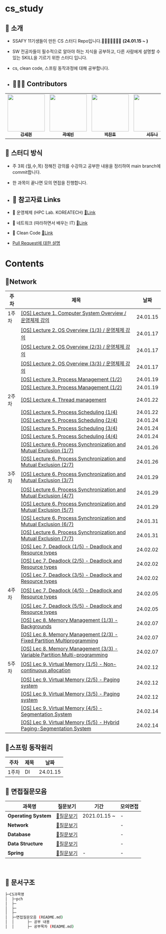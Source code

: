 # cs_study

## 📣 소개 
- SSAFY 11기생들이 만든 CS 스터디 Repo입니다.🤸‍♀️🤸‍♂️🤸‍♀️🤸‍ **(24.01.15 ~ )**
- SW 전공자들이 필수적으로 알아야 하는 지식을 공부하고, 다른 사람에게 설명할 수 있는 SKILL을 기르기 위한 스터디 입니다.
- cs, clean code, 스프링 동작과정에 대해 공부합니다.

- ## 🙋🏻‍♂️ Contributors
<table>
  <tr>
    <td align="center"><a href="https://github.com/SehyeonKang"><img src="https://avatars.githubusercontent.com/u/80624927?v=4" width="120px;" alt=""/><br /><sub><b>강세현</b></sub></a><br /></td>
    <td align="center"><a href="https://github.com/Yebin-Gwak"><img src="https://github.com/SSAFY11thDaejeon7/cs_study/assets/91451735/73085e5e-4677-46c5-9f66-def2f67fc6b7" width="120px;" alt=""/><br /><sub><b>곽예빈</b></sub></a><br /></td>
    <td align="center"><a href="https://github.com/Chaeros"><img src="https://github.com/SSAFY11thDaejeon7/cs_study/assets/91451735/6a691fe9-0a25-43f2-a650-a83b4f30aff8" width="120px;" alt=""/><br /><sub><b>박찬호</b></sub></a><br /></td>
    <td align="center"><a href="https://github.com/ensk26"><img src="https://github.com/SSAFY11thDaejeon7/cs_study/assets/91451735/e6c5d98f-808d-4b52-a3ec-d26028243d5c" width="120px;" alt=""/><br /><sub><b>서두나</b></sub></a><br /></td>
    <td align="center"><a href="https://github.com/leeggon"><img src="https://avatars.githubusercontent.com/u/138864974?v=4" width="120px;" alt=""/><br /><sub><b>이경곤</b></sub></a><br /></td>
    <td align="center"><a href="https://github.com/sumin305"><img src="https://github.com/SSAFY11thDaejeon7/cs_study/assets/91451735/7bd45991-f6d3-4ae1-9a67-8141cada99ab" width="120px;" alt=""/><br /><sub><b>이수민</b></sub></a><br /></td>
    <td align="center"><a href="https://github.com/Aeraekun"><img src="https://avatars.githubusercontent.com/u/68500724?v=4" width="120px;" alt=""/><br /><sub><b>이승철</b></sub></a><br /></td>
    <td align="center"><a href="https://github.com/JeonSungGwon"><img src="https://github.com/SSAFY11thDaejeon7/cs_study/assets/91451735/bb731727-8bb3-4dfc-b8b4-293cee4f97c8" width="120px;" alt=""/><br /><sub><b>전성권</b></sub></a><br /></td>
    <td align="center"><a href="https://github.com/mrcsbin"><img src="https://github.com/SSAFY11thDaejeon7/cs_study/assets/91451735/cc907266-3789-43ea-aff2-de1b79a770bb" width="120px;" alt=""/><br /><sub><b>조성빈</b></sub></a><br /></td>
  </tr>
</table>

## 📝 스터디 방식
- 주 3회 (월,수,목) 정해진 강의를 수강하고 공부한 내용을 정리하여 main branch에 commit합니다.
- 한 과목이 끝나면 모의 면접을 진행합니다.

- ## 🔗 참고자료 Links
- 📖 운영체제 (HPC Lab. KOREATECH)   [🔗Link](https://www.youtube.com/watch?v=EdTtGv9w2sA&list=PLBrGAFAIyf5rby7QylRc6JxU5lzQ9c4tN)
- 📖 네트워크 (따라하면서 배우는 IT) [🔗Link](https://www.youtube.com/watch?v=Av9UFzl_wis&list=PL0d8NnikouEWcF1jJueLdjRIC4HsUlULi)
- 📖 Clean Code [🔗Link](https://github.com/Yooii-Studios/Clean-Code/tree/master)
- [Pull Request에 대한 설명](https://sadoruin-notes.notion.site/Pull-Request-3e8c9a7c98bc41819729e3b306ca9987)

# Contents
## 📌Network

| 주차  | 제목                                                                                                                                                               | 날짜 |
|-----|------------------------------------------------------------------------------------------------------------------------------------------------------------------|-----|
| 1주차 | [[OS] Lecture 1. Computer System Overview / 운영체제 강의](https://www.youtube.com/watch?v=EdTtGv9w2sA&list=PLBrGAFAIyf5rby7QylRc6JxU5lzQ9c4tN)                 | 24.01.15 |
|     | [[OS] Lecture 2. OS Overview (1/3) / 운영체제 강의](https://www.youtube.com/watch?v=nxl_cUd55Ag&list=PLBrGAFAIyf5rby7QylRc6JxU5lzQ9c4tN&index=2)                  |  24.01.17  |
|     | [[OS] Lecture 2. OS Overview (2/3) / 운영체제 강의](https://www.youtube.com/watch?v=hzXVQIlSSos&list=PLBrGAFAIyf5rby7QylRc6JxU5lzQ9c4tN&index=3)                  |  24.01.17  |
|     | [[OS] Lecture 2. OS Overview (3/3) / 운영체제 강의](https://www.youtube.com/watch?v=knF9lzHA3LI&list=PLBrGAFAIyf5rby7QylRc6JxU5lzQ9c4tN&index=4)                  |  24.01.17  |
|     | [[OS] Lecture 3. Process Management (1/2)](https://www.youtube.com/watch?v=jZuTw2tRT7w&list=PLBrGAFAIyf5rby7QylRc6JxU5lzQ9c4tN&index=5)                  |  24.01.19  |
|     | [[OS] Lecture 3. Process Management (1/2)](https://www.youtube.com/watch?v=MJTr37lgaMA&list=PLBrGAFAIyf5rby7QylRc6JxU5lzQ9c4tN&index=6)                  |  24.01.19  |
| 2주차 | [[OS] Lecture 4. Thread management](https://www.youtube.com/watch?v=YlnvCIZQDkw&list=PLBrGAFAIyf5rby7QylRc6JxU5lzQ9c4tN&index=7)                  |  24.01.22  |
|     | [[OS] Lecture 5. Process Scheduling (1/4)](https://www.youtube.com/watch?v=_gNeoGQx-Tc&list=PLBrGAFAIyf5rby7QylRc6JxU5lzQ9c4tN&index=8)                  |  24.01.22  |
|     | [[OS] Lecture 5. Process Scheduling (2/4)](https://www.youtube.com/watch?v=r1JVA7yOPAM&list=PLBrGAFAIyf5rby7QylRc6JxU5lzQ9c4tN&index=9)                  |  24.01.24  |
|     | [[OS] Lecture 5. Process Scheduling (3/4)](https://www.youtube.com/watch?v=keY9Wi7scEs&list=PLBrGAFAIyf5rby7QylRc6JxU5lzQ9c4tN&index=10)                  |  24.01.24  |
|     | [[OS] Lecture 5. Process Scheduling (4/4)](https://www.youtube.com/watch?v=actKUqea6Xc&list=PLBrGAFAIyf5rby7QylRc6JxU5lzQ9c4tN&index=11)                  |  24.01.24  |
|     | [[OS] Lecture 6. Process Synchronization and Mutual Exclusion (1/7)](https://www.youtube.com/watch?v=wdaf2gy83uU&list=PLBrGAFAIyf5rby7QylRc6JxU5lzQ9c4tN&index=12)                  |  24.01.26  |
|     | [[OS] Lecture 6. Process Synchronization and Mutual Exclusion (2/7)](https://www.youtube.com/watch?v=lY43KR3IItw&list=PLBrGAFAIyf5rby7QylRc6JxU5lzQ9c4tN&index=13)                  |  24.01.26  |
| 3주차 | [[OS] Lecture 6. Process Synchronization and Mutual Exclusion (3/7)](https://www.youtube.com/watch?v=Zps0ckSvKys&list=PLBrGAFAIyf5rby7QylRc6JxU5lzQ9c4tN&index=14)                  |  24.01.29  |
|     | [[OS] Lecture 6. Process Synchronization and Mutual Exclusion (4/7)](https://www.youtube.com/watch?v=33OqgesF-mM&list=PLBrGAFAIyf5rby7QylRc6JxU5lzQ9c4tN&index=15)                  |  24.01.29  |
|     | [[OS] Lecture 6. Process Synchronization and Mutual Exclusion (5/7)](https://www.youtube.com/watch?v=CitsUz-Dx7A&list=PLBrGAFAIyf5rby7QylRc6JxU5lzQ9c4tN&index=16)                  |  24.01.29  |
|     | [[OS] Lecture 6. Process Synchronization and Mutual Exclusion (6/7)](https://www.youtube.com/watch?v=S7l2UEXVhb0&list=PLBrGAFAIyf5rby7QylRc6JxU5lzQ9c4tN&index=17)                  |  24.01.31  |
|     | [[OS] Lecture 6. Process Synchronization and Mutual Exclusion (7/7)](https://www.youtube.com/watch?v=AnYN-kbCbRI&list=PLBrGAFAIyf5rby7QylRc6JxU5lzQ9c4tN&index=18)                  |  24.01.31  |
|     | [[OS] Lec 7. Deadlock (1/5) - Deadlock and Resource types](https://www.youtube.com/watch?v=xvoEsy2zJnc&list=PLBrGAFAIyf5rby7QylRc6JxU5lzQ9c4tN&index=19)                  |  24.02.02  |
|     | [[OS] Lec 7. Deadlock (2/5) - Deadlock and Resource types](https://www.youtube.com/watch?v=czjtYkjhtgo&list=PLBrGAFAIyf5rby7QylRc6JxU5lzQ9c4tN&index=20)                  |  24.02.02  |
|     | [[OS] Lec 7. Deadlock (3/5) - Deadlock and Resource types](https://www.youtube.com/watch?v=XMrlt3ZwfM4&list=PLBrGAFAIyf5rby7QylRc6JxU5lzQ9c4tN&index=21)                  |  24.02.02  |
| 4주차| [[OS] Lec 7. Deadlock (4/5) - Deadlock and Resource types](https://www.youtube.com/watch?v=qmtOsmixfsA&list=PLBrGAFAIyf5rby7QylRc6JxU5lzQ9c4tN&index=22)                  |  24.02.05  |
|     | [[OS] Lec 7. Deadlock (5/5) - Deadlock and Resource types](https://www.youtube.com/watch?v=8XbSgZ2JPQ8&list=PLBrGAFAIyf5rby7QylRc6JxU5lzQ9c4tN&index=23)                  |  24.02.05  |
|     | [[OS] Lec 8. Memory Management (1/3) - Backgrounds](https://www.youtube.com/watch?v=es3WGii_7mc&list=PLBrGAFAIyf5rby7QylRc6JxU5lzQ9c4tN&index=24)                  |  24.02.07  |
|     | [[OS] Lec 8. Memory Management (2/3) - Fixed Partition Multiprogramming](https://www.youtube.com/watch?v=te-GU7NKa5Y&list=PLBrGAFAIyf5rby7QylRc6JxU5lzQ9c4tN&index=25)                  |  24.02.07  |
|     | [[OS] Lec 8. Memory Management (3/3) - Variable Partition Multi-programming](https://www.youtube.com/watch?v=o1TB9NWvG9w&list=PLBrGAFAIyf5rby7QylRc6JxU5lzQ9c4tN&index=26)                  |  24.02.07  |
| 5주차| [[OS] Lec 9. Virtual Memory (1/5) - Non-continuous allocation](https://www.youtube.com/watch?v=YCfP9I4K-8Y&list=PLBrGAFAIyf5rby7QylRc6JxU5lzQ9c4tN&index=27)                  |  24.02.12  |
|     | [[OS] Lec 9. Virtual Memory (2/5) - Paging system](https://www.youtube.com/watch?v=mTFYeZwPj0s&list=PLBrGAFAIyf5rby7QylRc6JxU5lzQ9c4tN&index=28)                  |  24.02.12  |
|     | [[OS] Lec 9. Virtual Memory (3/5) - Paging system](https://www.youtube.com/watch?v=B_QLTChsi04&list=PLBrGAFAIyf5rby7QylRc6JxU5lzQ9c4tN&index=29)                  |  24.02.12  |
|     | [[OS] Lec 9. Virtual Memory (4/5) - Segmentation System](https://www.youtube.com/watch?v=Dprd7V842WY&list=PLBrGAFAIyf5rby7QylRc6JxU5lzQ9c4tN&index=30)                  |  24.02.14  |
|     | [[OS] Lec 9. Virtual Memory (5/5) - Hybrid Paging-Segmentation System](https://www.youtube.com/watch?v=ctfTntZ-RBo&list=PLBrGAFAIyf5rby7QylRc6JxU5lzQ9c4tN&index=31)                  |  24.02.14  |

## 📌스프링 동작원리

| 주차  | 제목                                                                                                                                                               | 날짜 |
|-----|------------------------------------------------------------------------------------------------------------------------------------------------------------------|-----|
| 1주차 | DI                  | 24.01.15 |

## 📁 면접질문모음 
|**과목명**|**질문보기**|기간|모의면접|
|-|-|-|-|
|**Operating System**|[📃질문보기](https://github.com/SSAFY-CS-STUDY/Tech_interview/blob/main/02.database/README.md)|2021.01.15 ~ |-|
|**Network**|[📃질문보기](https://github.com/SSAFY-CS-STUDY/Tech_interview/blob/main/01.network/README.md)||-|
|**Database**|[📃질문보기](https://github.com/SSAFY-CS-STUDY/Tech_interview/blob/main/03.Operating_system/README.md)||-|
|**Data Structure**|[📃질문보기](https://github.com/SSAFY-CS-STUDY/Tech_interview/tree/main/04.Java/README.md)||-|
|**Spring**|[📃질문보기](https://github.com/SSAFY-CS-STUDY/Tech_interview/tree/main/05.Spring/README.md)|-|-|
<br/>

## 📑 문서구조   
```sh
├─CS과목명
│  ├─pch
│  ├─
│  ├─
│  ├─
│  ├─면접질문모음 (README.md) 
│  │      ├─ 공부 내용
│  │      ├─ 공부목차 (README.md)
```
